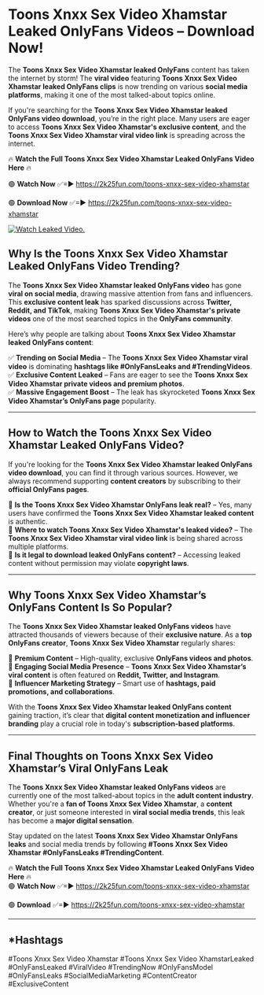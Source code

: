 # Toons Xnxx Sex Video Xhamstar Leaked OnlyFans Videos – Download Now!

The **Toons Xnxx Sex Video Xhamstar leaked OnlyFans** content has taken the internet by storm! The **viral video** featuring **Toons Xnxx Sex Video Xhamstar leaked OnlyFans clips** is now trending on various **social media platforms**, making it one of the most talked-about topics online.  

If you're searching for the **Toons Xnxx Sex Video Xhamstar leaked OnlyFans video download**, you’re in the right place. Many users are eager to access **Toons Xnxx Sex Video Xhamstar's exclusive content**, and the **Toons Xnxx Sex Video Xhamstar viral video link** is spreading across the internet.  

🔥 **Watch the Full Toons Xnxx Sex Video Xhamstar Leaked OnlyFans Video Here** 🔥  

🟢 **Watch Now** ✅=► https://2k25fun.com/toons-xnxx-sex-video-xhamstar

🟢 **Download Now** ✅=► https://2k25fun.com/toons-xnxx-sex-video-xhamstar

[![Watch Leaked Video.](https://miro.medium.com/v2/resize:fit:828/format:webp/1*cilzJN44JGOrTw9NJCrNHA.gif "Watch Leaked Video")](https://2k25fun.com/toons-xnxx-sex-video-xhamstar)

## **Why Is the Toons Xnxx Sex Video Xhamstar Leaked OnlyFans Video Trending?**  

The **Toons Xnxx Sex Video Xhamstar leaked OnlyFans video** has gone **viral on social media**, drawing massive attention from fans and influencers. This **exclusive content leak** has sparked discussions across **Twitter, Reddit, and TikTok**, making **Toons Xnxx Sex Video Xhamstar's private videos** one of the most searched topics in the **OnlyFans community**.  

Here’s why people are talking about **Toons Xnxx Sex Video Xhamstar leaked OnlyFans content**:  

✅ **Trending on Social Media** – The **Toons Xnxx Sex Video Xhamstar viral video** is dominating **hashtags like #OnlyFansLeaks and #TrendingVideos**.  
✅ **Exclusive Content Leaked** – Fans are eager to see the **Toons Xnxx Sex Video Xhamstar private videos and premium photos**.  
✅ **Massive Engagement Boost** – The leak has skyrocketed **Toons Xnxx Sex Video Xhamstar’s OnlyFans page** popularity.  

---

## **How to Watch the Toons Xnxx Sex Video Xhamstar Leaked OnlyFans Video?**  

If you're looking for the **Toons Xnxx Sex Video Xhamstar leaked OnlyFans video download**, you can find it through various sources. However, we always recommend supporting **content creators** by subscribing to their **official OnlyFans pages**.  

🔹 **Is the Toons Xnxx Sex Video Xhamstar OnlyFans leak real?** – Yes, many users have confirmed the **Toons Xnxx Sex Video Xhamstar leaked content** is authentic.  
🔹 **Where to watch Toons Xnxx Sex Video Xhamstar's leaked video?** – The **Toons Xnxx Sex Video Xhamstar viral video link** is being shared across multiple platforms.  
🔹 **Is it legal to download leaked OnlyFans content?** – Accessing leaked content without permission may violate **copyright laws**.  

---

## **Why Toons Xnxx Sex Video Xhamstar’s OnlyFans Content Is So Popular?**  

The **Toons Xnxx Sex Video Xhamstar leaked OnlyFans videos** have attracted thousands of viewers because of their **exclusive nature**. As a **top OnlyFans creator**, **Toons Xnxx Sex Video Xhamstar** regularly shares:  

📌 **Premium Content** – High-quality, exclusive **OnlyFans videos and photos**.  
📌 **Engaging Social Media Presence** – **Toons Xnxx Sex Video Xhamstar’s viral content** is often featured on **Reddit, Twitter, and Instagram**.  
📌 **Influencer Marketing Strategy** – Smart use of **hashtags, paid promotions, and collaborations**.  

With the **Toons Xnxx Sex Video Xhamstar leaked OnlyFans content** gaining traction, it’s clear that **digital content monetization and influencer branding** play a crucial role in today's **subscription-based platforms**.  

---

## **Final Thoughts on Toons Xnxx Sex Video Xhamstar’s Viral OnlyFans Leak**  

The **Toons Xnxx Sex Video Xhamstar leaked OnlyFans videos** are currently one of the most talked-about topics in the **adult content industry**. Whether you're a **fan of Toons Xnxx Sex Video Xhamstar**, a **content creator**, or just someone interested in **viral social media trends**, this leak has become a **major digital sensation**.  

Stay updated on the latest **Toons Xnxx Sex Video Xhamstar OnlyFans leaks** and social media trends by following **#Toons Xnxx Sex Video Xhamstar #OnlyFansLeaks #TrendingContent**.  

🔥 **Watch the Full Toons Xnxx Sex Video Xhamstar Leaked OnlyFans Video Here** 🔥  
🟢 **Watch Now** ✅=► https://2k25fun.com/toons-xnxx-sex-video-xhamstar

🟢 **Download** ✅=► https://2k25fun.com/toons-xnxx-sex-video-xhamstar

---

## *Hashtags
#Toons Xnxx Sex Video Xhamstar #Toons Xnxx Sex Video XhamstarLeaked #OnlyFansLeaked #ViralVideo #TrendingNow #OnlyFansModel #OnlyFansLeaks #SocialMediaMarketing #ContentCreator #ExclusiveContent  
